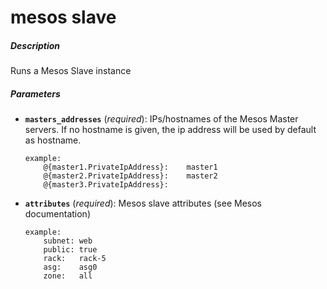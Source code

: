 # mesos slave


##### Description
Runs a Mesos Slave instance

##### Parameters

*   **`masters_addresses`** (*required*): IPs/hostnames of the Mesos Master servers. If no hostname is given, the ip address will be used by default as hostname.


		example:
			@{master1.PrivateIpAddress}:    master1
			@{master2.PrivateIpAddress}:    master2
			@{master3.PrivateIpAddress}:

*   **`attributes`** (*required*): Mesos slave attributes (see Mesos documentation)

		example:
			subnet: web
			public: true
			rack:   rack-5
			asg:    asg0
			zone:   all
